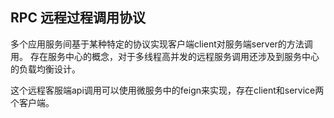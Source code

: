 ## RPC 远程过程调用协议

多个应用服务间基于某种特定的协议实现客户端client对服务端server的方法调用。
存在服务中心的概念，对于多线程高并发的远程服务调用还涉及到服务中心的负载均衡设计。

这个远程客服端api调用可以使用微服务中的feign来实现，存在client和service两个客户端。